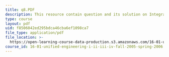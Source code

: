 ```yaml
---
title: q8.PDF
description: This resource contain question and its solution on Integral Momentum Equation.
type: course
layout: pdf
uid: f8506042ed295bdca46cba6ef1098ca7
file_type: application/pdf
file_location: >-
  https://open-learning-course-data-production.s3.amazonaws.com/16-01-unified-engineering-i-ii-iii-iv-fall-2005-spring-2006/f8506042ed295bdca46cba6ef1098ca7_q8.PDF
course_id: 16-01-unified-engineering-i-ii-iii-iv-fall-2005-spring-2006
---
```

